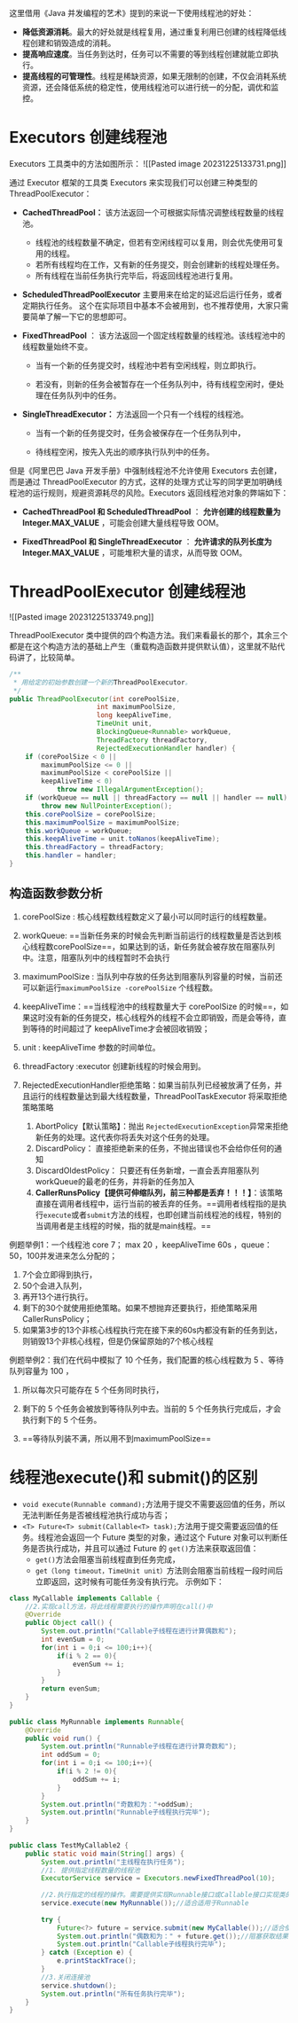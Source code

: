 这里借用《Java 并发编程的艺术》提到的来说一下使用线程池的好处：
- **降低资源消耗**。最大的好处就是线程复用，通过重复利用已创建的线程降低线程创建和销毁造成的消耗。
- **提高响应速度**。当任务到达时，任务可以不需要的等到线程创建就能立即执行。
- **提高线程的可管理性**。线程是稀缺资源，如果无限制的创建，不仅会消耗系统资源，还会降低系统的稳定性，使用线程池可以进行统一的分配，调优和监控。
# Executors 创建线程池

Executors 工具类中的方法如图所示：
![[Pasted image 20231225133731.png]]

通过 Executor 框架的工具类 Executors 来实现我们可以创建三种类型的 ThreadPoolExecutor：

- **CachedThreadPool：** 该方法返回一个可根据实际情况调整线程数量的线程池。
    - 线程池的线程数量不确定，但若有空闲线程可以复用，则会优先使用可复用的线程。
    - 若所有线程均在工作，又有新的任务提交，则会创建新的线程处理任务。
    - 所有线程在当前任务执行完毕后，将返回线程池进行复用。
        
- **ScheduledThreadPoolExecutor** 主要用来在给定的延迟后运行任务，或者定期执行任务。 这个在实际项目中基本不会被用到，也不推荐使用，大家只需要简单了解一下它的思想即可。
    
- **FixedThreadPool** ： 该方法返回一个固定线程数量的线程池。该线程池中的线程数量始终不变。
    
    - 当有一个新的任务提交时，线程池中若有空闲线程，则立即执行。
        
    - 若没有，则新的任务会被暂存在一个任务队列中，待有线程空闲时，便处理在任务队列中的任务。
        
- **SingleThreadExecutor：** 方法返回一个只有一个线程的线程池。
    
    - 当有一个新的任务提交时，任务会被保存在一个任务队列中，
        
    - 待线程空闲，按先入先出的顺序执行队列中的任务。
        

但是《阿里巴巴 Java 开发手册》中强制线程池不允许使用 Executors 去创建，而是通过 ThreadPoolExecutor 的方式，这样的处理方式让写的同学更加明确线程池的运行规则，规避资源耗尽的风险。Executors 返回线程池对象的弊端如下：

- **CachedThreadPool 和 ScheduledThreadPool** ： **允许创建的线程数量为 Integer.MAX_VALUE** ，可能会创建大量线程导致 OOM。
    
- **FixedThreadPool 和 SingleThreadExecutor** ： **允许请求的队列长度为 Integer.MAX_VALUE** ，可能堆积大量的请求，从而导致 OOM。
    

# ThreadPoolExecutor 创建线程池

![[Pasted image 20231225133749.png]]

ThreadPoolExecutor 类中提供的四个构造方法。我们来看最长的那个，其余三个都是在这个构造方法的基础上产生（重载构造函数并提供默认值），这里就不贴代码讲了，比较简单。

```Java
/**
 * 用给定的初始参数创建一个新的ThreadPoolExecutor。
 */
public ThreadPoolExecutor(int corePoolSize,
                      int maximumPoolSize,
                      long keepAliveTime,
                      TimeUnit unit,
                      BlockingQueue<Runnable> workQueue,
                      ThreadFactory threadFactory,
                      RejectedExecutionHandler handler) {
    if (corePoolSize < 0 ||
        maximumPoolSize <= 0 ||
        maximumPoolSize < corePoolSize ||
        keepAliveTime < 0)
            throw new IllegalArgumentException();
    if (workQueue == null || threadFactory == null || handler == null)
        throw new NullPointerException();
    this.corePoolSize = corePoolSize;
    this.maximumPoolSize = maximumPoolSize;
    this.workQueue = workQueue;
    this.keepAliveTime = unit.toNanos(keepAliveTime);
    this.threadFactory = threadFactory;
    this.handler = handler;
}
```

## 构造函数参数分析

1. corePoolSize : 核心线程数线程数定义了最小可以同时运行的线程数量。
2. workQueue: ==当新任务来的时候会先判断当前运行的线程数量是否达到核心线程数corePoolSize==，如果达到的话，新任务就会被存放在阻塞队列中。注意，阻塞队列中的线程暂时不会执行
3. maximumPoolSize : 当队列中存放的任务达到阻塞队列容量的时候，当前还可以新运行`maximumPoolSize -corePoolSize` 个线程数。
4. keepAliveTime：==当线程池中的线程数量大于 corePoolSize 的时候==，如果这时没有新的任务提交，核心线程外的线程不会立即销毁，而是会等待，直到等待的时间超过了 keepAliveTime才会被回收销毁；
5. unit : keepAliveTime 参数的时间单位。
6. threadFactory :executor 创建新线程的时候会用到。
7. RejectedExecutionHandler拒绝策略：如果当前队列已经被放满了任务，并且运行的线程数量达到最大线程数量，ThreadPoolTaskExecutor 将采取拒绝策略策略
    
    1. AbortPolicy【默认策略】：抛出 `RejectedExecutionException`异常来拒绝新任务的处理。这代表你将丢失对这个任务的处理。
    2. DiscardPolicy： 直接拒绝新来的任务，不抛出错误也不会给你任何的通知
    3. DiscardOldestPolicy： 只要还有任务新增，一直会丢弃阻塞队列workQueue的最老的任务，并将新的任务加入
    4. **CallerRunsPolicy【提供可伸缩队列，前三种都是丢弃！！！】**：该策略直接在调用者线程中，运行当前的被丢弃的任务。==调用者线程指的是执行`execute`或者`submit`方法的线程，也即创建当前线程池的线程，特别的当调用者是主线程的时候，指的就是main线程。==
    

例题举例1：一个线程池 core 7； max 20 ，keepAliveTime 60s ，queue：50，100并发进来怎么分配的；

1. 7个会立即得到执行，
2. 50个会进入队列，
3. 再开13个进行执行。
4. 剩下的30个就使用拒绝策略。如果不想抛弃还要执行，拒绝策略采用CallerRunsPolicy；
5. 如果第3步的13个非核心线程执行完在接下来的60s内都没有新的任务到达，则销毁13个非核心线程，但是仍保留原始的7个核心线程

例题举例2：我们在代码中模拟了 10 个任务，我们配置的核心线程数为 5 、等待队列容量为 100 ，

1. 所以每次只可能存在 5 个任务同时执行，
    
2. 剩下的 5 个任务会被放到等待队列中去。当前的 5 个任务执行完成后，才会执行剩下的 5 个任务。
    
3. ==等待队列装不满，所以用不到maximumPoolSize==
    

# 线程池execute()和 submit()的区别

- `void execute(Runnable command);`方法用于提交不需要返回值的任务，所以无法判断任务是否被线程池执行成功与否；
- `<T> Future<T> submit(Callable<T> task);`方法用于提交需要返回值的任务。线程池会返回一个 Future 类型的对象，通过这个 Future 对象可以判断任务是否执行成功，并且可以通过 Future 的 `get()`方法来获取返回值：
    - `get()`方法会阻塞当前线程直到任务完成，
    - `get（long timeout，TimeUnit unit）`方法则会阻塞当前线程一段时间后立即返回，这时候有可能任务没有执行完。
示例如下：
```java
class MyCallable implements Callable {
    //2.实现call方法，将此线程需要执行的操作声明在call()中
    @Override
    public Object call() {
        System.out.println("Callable子线程在进行计算偶数和");
        int evenSum = 0;
        for(int i = 0;i <= 100;i++){
            if(i % 2 == 0){
                evenSum += i;
            }
        }
        return evenSum;
    }
}
 
public class MyRunnable implements Runnable{
    @Override
    public void run() {
        System.out.println("Runnable子线程在进行计算奇数和");
        int oddSum = 0;
        for(int i = 0;i <= 100;i++){
            if(i % 2 != 0){
                oddSum += i;
            }
        }
        System.out.println("奇数和为："+oddSum);
        System.out.println("Runnable子线程执行完毕");
    }
}
 
public class TestMyCallable2 {
    public static void main(String[] args) {
        System.out.println("主线程在执行任务");
        //1. 提供指定线程数量的线程池
        ExecutorService service = Executors.newFixedThreadPool(10);
 
        //2.执行指定的线程的操作。需要提供实现Runnable接口或Callable接口实现类的对象
        service.execute(new MyRunnable());//适合适用于Runnable
 
        try {
            Future<?> future = service.submit(new MyCallable());//适合使用于Callable
            System.out.println("偶数和为：" + future.get());//阻塞获取结果
            System.out.println("Callable子线程执行完毕");
        } catch (Exception e) {
            e.printStackTrace();
        }
        //3.关闭连接池
        service.shutdown();
        System.out.println("所有任务执行完毕");
    }
}
```